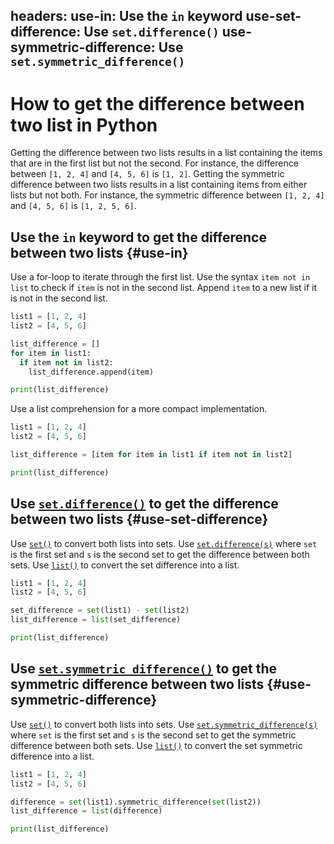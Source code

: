 headers:
  use-in: Use the `in` keyword
  use-set-difference: Use `set.difference()`
  use-symmetric-difference: Use `set.symmetric_difference()`
---
# How to get the difference between two list in Python
Getting the difference between two lists results in a list containing the items that are in the first list but not the second. For instance, the difference between `[1, 2, 4]` and `[4, 5, 6]` is `[1, 2]`. Getting the symmetric difference between two lists results in a list containing items from either lists but not both. For instance, the symmetric difference between `[1, 2, 4]` and `[4, 5, 6]` is `[1, 2, 5, 6]`.

## Use the `in` keyword to get the difference between two lists {#use-in}
Use a for-loop to iterate through the first list. Use the syntax `item not in list` to check if `item` is not in the second list. Append `item` to a new list if it is not in the second list.
```python
list1 = [1, 2, 4]
list2 = [4, 5, 6]

list_difference = []
for item in list1:
  if item not in list2:
    list_difference.append(item)

print(list_difference)
```
Use a list comprehension for a more compact implementation.
```python
list1 = [1, 2, 4]
list2 = [4, 5, 6]

list_difference = [item for item in list1 if item not in list2]

print(list_difference)
```
## Use [`set.difference()`](kite-sym:builtins.set.difference) to get the difference between two lists {#use-set-difference}
Use [`set()`](kite-sym:builtins.set) to convert both lists into sets. Use [`set.difference(s)`](kite-sym:builtins.set.differnce) where `set` is the first set and `s` is the second set to get the difference between both sets. Use [`list()`](kite-sym:builtins.list) to convert the set difference into a list.
```python
list1 = [1, 2, 4]
list2 = [4, 5, 6]

set_difference = set(list1) - set(list2)
list_difference = list(set_difference)

print(list_difference)
```
## Use [`set.symmetric_difference()`](kite-sym:builtins.set.symmetric_difference) to get the symmetric difference between two lists {#use-symmetric-difference}
Use [`set()`](kite-sym:builtins.set) to convert both lists into sets. Use [`set.symmetric_difference(s)`](kite-sym:builtins.set.symmetric_difference) where `set` is the first set and `s` is the second set to get the symmetric difference between both sets. Use [`list()`](kite-sym:builtins.list) to convert the set symmetric difference into a list.
```python
list1 = [1, 2, 4]
list2 = [4, 5, 6]

difference = set(list1).symmetric_difference(set(list2))
list_difference = list(difference)

print(list_difference)
```
